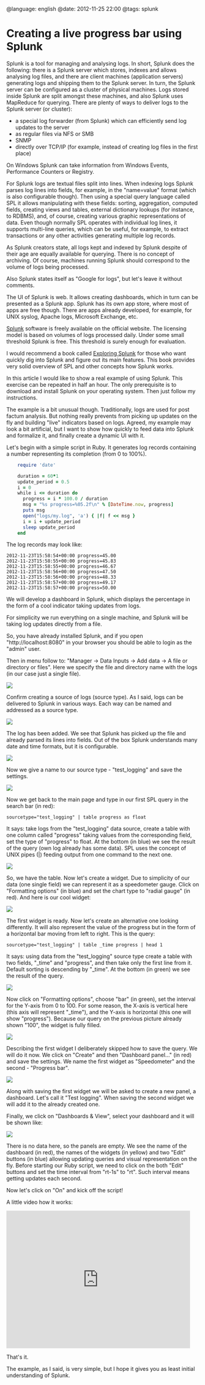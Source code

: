 @language: english
@date: 2012-11-25 22:00
@tags: splunk

Creating a live progress bar using Splunk
=========================================

Splunk is a tool for managing and analysing logs. In short, Splunk does the following: there is a Splunk server which stores, indexes and allows analysing log files, and there are client machines (application servers) generating logs and shipping them to the Splunk server. In turn, the Splunk server can be configured as a cluster of physical machines. Logs stored inside Splunk are split amongst these machines, and also Splunk uses MapReduce for querying. There are plenty of ways to deliver logs to the Splunk server (or cluster):

* a special log forwarder (from Splunk) which can efficiently send log updates to the server
* as regular files via NFS or SMB
* SNMP
* directly over TCP/IP (for example, instead of creating log files in the first place)

On Windows Splunk can take information from Windows Events, Performance Counters or Registry. 

For Splunk logs are textual files split into lines. When indexing logs Splunk parses log lines into fields, for example, in the "name=value" format (which is also configurable though). Then using a special query language called SPL it allows manipulating with these fields: sorting, aggregation, computed fields, creating views and tables, external dictionary lookups (for instance, to RDBMS), and, of course, creating various graphic representations of data. Even though normally SPL operates with individual log lines, it supports multi-line queries, which can be useful, for example, to extract transactions or any other activities generating multiple log records.

As Splunk creators state, all logs kept and indexed by Splunk despite of their age are equally available for querying. There is no concept of archiving. Of course, machines running Splunk should correspond to the volume of logs being processed.

Also Splunk states itself as "Google for logs", but let's leave it without comments.

The UI of Splunk is web. It allows creating dashboards, which in turn can be presented as a Splunk app. Splunk has its own app store, where most of apps are free though. There are apps already developed, for example, for UNIX syslog, Apache logs, Microsoft Exchange, etc.

[Splunk][] software is freely available on the official website. The licensing model is based on volumes of logs processed daily. Under some small threshold Splunk is free. This threshold is surely enough for evaluation.

[Splunk]: http://www.splunk.com/

I would recommend a book called [Exploring Splunk][] for those who want quickly dig into Splunk and figure out its main features. This book provides very solid overview of SPL and other concepts how Splunk works.

[Exploring Splunk]: http://www.splunk.com/goto/book

In this article I would like to show a real example of using Splunk. This exercise can be repeated in half an hour. The only prerequisite is to download and install Splunk on your operating system. Then just follow my instructions.

The example is a bit unusual though. Traditionally, logs are used for post factum analysis. But nothing really prevents from picking up updates on the fly and building "live" indicators based on logs. Agreed, my example may look a bit artificial, but I want to show how quickly to feed data into Splunk and formalize it, and finally create a dynamic UI with it.

Let's begin with a simple script in Ruby. It generates log records containing a number representing its completion (from 0 to 100%).

``` ruby
    require 'date'

    duration = 60*1
    update_period = 0.5
    i = 0
    while i <= duration do
      progress = i * 100.0 / duration
      msg = "%s progress=%05.2f\n" % [DateTime.now, progress]
      puts msg
      open("logs/my.log", 'a') { |f| f << msg }
      i = i + update_period
      sleep update_period
    end
```

The log records may look like:

    2012-11-23T15:58:54+00:00 progress=45.00
    2012-11-23T15:58:55+00:00 progress=45.83
    2012-11-23T15:58:55+00:00 progress=46.67
    2012-11-23T15:58:56+00:00 progress=47.50
    2012-11-23T15:58:56+00:00 progress=48.33
    2012-11-23T15:58:57+00:00 progress=49.17
    2012-11-23T15:58:57+00:00 progress=50.00

We will develop a dashboard in Splunk, which displays the percentage in the form of a cool indicator taking updates from logs.

For simplicity we run everything on a single machine, and Splunk will be taking log updates directly from a file.

So, you have already installed Splunk, and if you open "http://localhost:8080" in your browser you should be able to login as the "admin" user.

Then in menu follow to: "Manager -> Data Inputs -> Add data -> A file or directory or files". Here we specify the file and directory name with the logs (in our case just a single file).

![](01-adding-log.png)

Confirm creating a source of logs (source type). As I said, logs can be delivered to Splunk in various ways. Each way can be named and addressed as a source type.

![](02-data-source-creation.png)

The log has been added. We see that Splunk has picked up the file and already parsed its lines into fields. Out of the box Splunk understands many date and time formats, but it is configurable.

![](03-data-source-check.png)

Now we give a name to our source type - "test_logging" and save the settings.

![](04-data-source-name.png)

Now we get back to the main page and type in our first SPL query in the search bar (in red):

    sourcetype="test_logging" | table progress as float
    
It says: take logs from the "test_logging" data source, create a table with one column called "progress" taking values from the corresponding field, set the type of "progress" to float. At the bottom (in blue) we see the result of the query (own log already has some data). SPL uses the concept of UNIX pipes (|) feeding output from one command to the next one.

![](05-radial-gauge-query.png)

So, we have the table. Now let's create a widget. Due to simplicity of our data (one single field) we can represent it as a speedometer gauge. Click on "Formatting options" (in blue) and set the chart type to "radial gauge" (in red). And here is our cool widget:

![](06-radial-gauge-widget.png)

The first widget is ready. Now let's create an alternative one looking differently. It will also represent the value of the progress but in the form of a horizontal bar moving from left to right. This is the query:

    sourcetype="test_logging" | table _time progress | head 1

It says: using data from the "test_logging" source type create a table with two fields, "_time" and "progress", and then take only the first line from it. Default sorting is descending by "_time". At the bottom (in green) we see the result of the query.

![](07-bar-chart-query.png)

Now click on "Formatting options", choose "bar" (in green), set the interval for the Y-axis from 0 to 100. For some reason, the X-axis is vertical here (this axis will represent "_time"), and the Y-axis is horizontal (this one will show "progress"). Because our query on the previous picture already shown "100", the widget is fully filled.

![](08-chart-type-bar.png)

Describing the first widget I deliberately skipped how to save the query. We will do it now. We click on "Create" and then "Dashboard panel..." (in red) and save the settings. We name the first widget as "Speedometer" and the second - "Progress bar".

![](09-create-dashboard-button.png)

Along with saving the first widget we will be asked to create a new panel, a dashboard. Let's call it "Test logging". When saving the second widget we will add it to the already created one.

Finally, we click on "Dashboards & View", select your dashboard and it will be shown like:

![](10-dashboard-layout.png)

There is no data here, so the panels are empty. We see the name of the dashboard (in red), the names of the widgets (in yellow) and two "Edit" buttons (in blue) allowing updating queries and visual representation on the fly. Before starting our Ruby script, we need to click on the both "Edit" buttons and set the time interval from "rt-1s" to "rt". Such interval means getting updates each second.

Now let's click on "On" and kick off the script!

A little video how it works:

<iframe width="480" height="360" src="https://www.youtube.com/embed/wPh7dm5brWg" frameborder="0" allowfullscreen></iframe>

That's it.

The example, as I said, is very simple, but I hope it gives you as least initial understanding of Splunk.
